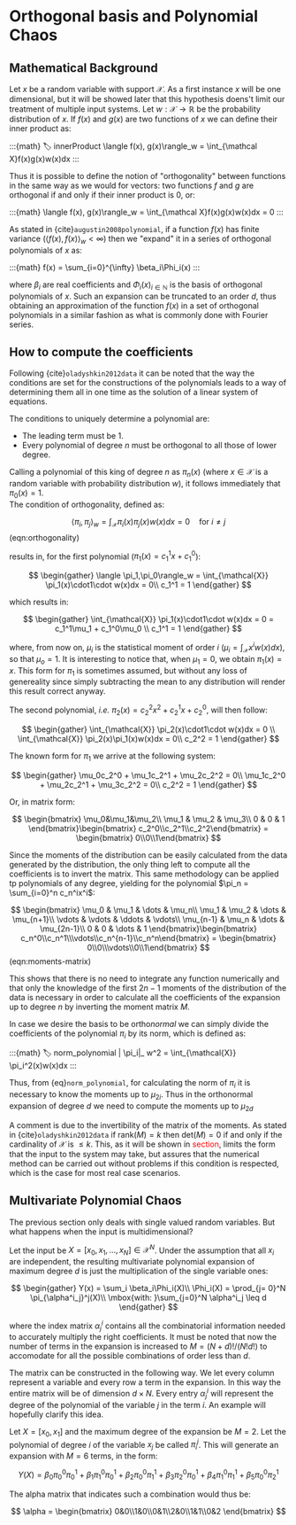 # Orthogonal basis and Polynomial Chaos

## Mathematical Background

Let $x$ be a random variable with support $\mathcal X$. As a first instance $x$ will be one dimensional, but it will be showed later that this hypothesis doens't limit our treatment of multiple input systems. Let $w: \mathcal X \rightarrow \mathbb R$ be the probability distribution of $x$. If $f(x)$ and $g(x)$ are two functions of $x$ we can define their inner product as:

:::{math}
:label: innerProduct
 \langle f(x), g(x)\rangle_w = \int_{\mathcal X}f(x)g(x)w(x)dx
:::

Thus it is possible to define the notion of "orthogonality" between functions in the same way as we would for vectors: two functions $f$ and $g$ are orthogonal if and only if their inner product is 0, or:

:::{math}
 \langle f(x), g(x)\rangle_w = \int_{\mathcal X}f(x)g(x)w(x)dx = 0
:::

As stated in {cite}`augustin2008polynomial`, if a function $f(x)$ has finite variance ($\langle f(x), f(x)\rangle_w < \infty$) then we "expand" it in a series of orthogonal polynomials of $x$ as:

:::{math}
	f(x) = \sum_{i=0}^{\infty} \beta_i\Phi_i(x)
:::

where $\beta_i$ are real coefficients and ${\Phi_i(x)}_ {i\in\mathbb N}$ is the basis of orthogonal polynomials of $x$. Such an expansion can be truncated to an order $d$, thus obtaining an approximation of the function $f(x)$ in a set of orthogonal polynomials in a similar fashion as what is commonly done with Fourier series.

## How to compute the coefficients

Following {cite}`oladyshkin2012data` it can be noted that the way the conditions are set for the constructions of the polynomials leads to a way of determining them all in one time as the solution of a linear system of equations. 

The conditions to uniquely determine a polynomial are:
* The leading term must be 1.
* Every polynomial of degree $n$ must be orthogonal to all those of lower degree.

Calling a polynomial of this king of degree $n$ as $\pi_n(x)$ (where $x\in \mathcal{X}$ is a random variable with probability distribution $w$), it follows immediately that $\pi_0(x) = 1$.\
The condition of orthogonality, defined as:

$$ \langle \pi_i,\pi_j\rangle_w = \int_{\mathcal{X}} \pi_i(x)\pi_j(x)w(x)dx = 0\quad\mbox{for }i\neq j $$ (eqn:orthogonality)

results in, for the first polynomial ($\pi_1(x) = c_1^1x + c_1^0$):

$$
\begin{gather}
	\langle \pi_1,\pi_0\rangle_w = \int_{\mathcal{X}} \pi_1(x)\cdot1\cdot w(x)dx = 0\\
	c_1^1 = 1
\end{gather}
$$

which results in:

$$
\begin{gather}
	\int_{\mathcal{X}} \pi_1(x)\cdot1\cdot w(x)dx = 0 = c_1^1\mu_1 + c_1^0\mu_0 \\
	c_1^1 = 1
\end{gather}
$$

where, from now on, $\mu_i$ is the statistical moment of order $i$ ($\mu_i = \int_{\mathcal{X}}x^iw(x)dx$), so that $\mu_o = 1$. It is interesting to notice that, when $\mu_1 = 0$, we obtain $\pi_1(x) = x$. This form for $\pi_1$ is sometimes assumed, but without any loss of genereality since simply subtracting the mean to any distribution will render this result correct anyway.

The second polynomial, *i.e.* $\pi_2(x) = c_2^2x^2 + c_2^1x + c_2^0$, will then follow:

$$
\begin{gather}
	\int_{\mathcal{X}} \pi_2(x)\cdot1\cdot w(x)dx = 0 \\
	\int_{\mathcal{X}} \pi_2(x)\pi_1(x)w(x)dx = 0\\
	c_2^2 = 1
\end{gather}
$$

The known form for $\pi_1$ we arrive at the following system:

$$
\begin{gather}
	\mu_0c_2^0 + \mu_1c_2^1 + \mu_2c_2^2 = 0\\
	\mu_1c_2^0 + \mu_2c_2^1 + \mu_3c_2^2 = 0\\
	c_2^2 = 1
\end{gather}
$$

Or, in matrix form:

$$
\begin{bmatrix} 
	\mu_0&\mu_1&\mu_2\\
	\mu_1 & \mu_2 & \mu_3\\
	0 & 0 & 1
\end{bmatrix}\begin{bmatrix} c_2^0\\c_2^1\\c_2^2\end{bmatrix} = \begin{bmatrix} 0\\0\\1\end{bmatrix}
$$

Since the moments of the distribution can be easily calculated from the data generated by the distribution, the only thing left to compute all the coefficients is to invert the matrix. This same methodology can be applied tp polynomials of any degree, yielding for the polynomial $\pi_n = \sum_{i=0}^n c_n^ix^i$:

$$
\begin{bmatrix}
\mu_0 & \mu_1 & \dots & \mu_n\\
\mu_1 & \mu_2 & \dots & \mu_{n+1}\\
\vdots & \vdots & \ddots & \vdots\\
\mu_{n-1} & \mu_n & \dots & \mu_{2n-1}\\
0 & 0 & \dots & 1
\end{bmatrix}\begin{bmatrix} c_n^0\\c_n^1\\\vdots\\c_n^{n-1}\\c_n^n\end{bmatrix} = \begin{bmatrix} 0\\0\\\vdots\\0\\1\end{bmatrix}
$$(eqn:moments-matrix)

This shows that there is no need to integrate any function numerically and that only the knowledge of the first $2n-1$ moments of the distribution of the data is necessary in order to calculate all the coefficients of the expansion up to degree $n$ by inverting the moment matrix $M$.

In case we desire the basis to be ortho*normal* we can simply divide the coefficients of the polynomial $\pi_i$ by its norm, which is defined as:

:::{math}
:label: norm_polynomial
\| \pi_i\|_ w^2 = \int_{\mathcal{X}} \pi_i^2(x)w(x)dx 
:::

Thus, from {eq}`norm_polynomial`, for calculating the norm of $\pi_i$ it is necessary to know the moments up to $\mu_{2i}$. Thus in the orthonormal expansion of degree $d$ we need to compute the moments up to $\mu_{2d}$

A comment is due to the invertibility of the matrix of the moments. As stated in {cite}`oladyshkin2012data` if $\mbox{rank}(M) = k$ then $\mbox{det}(M) = 0$ if and only if the cardinality of $\mathcal X$ is $\leq k$. This, as it will be shown in <span style="color: red;">section</span>, limits the form that the input to the system may take, but assures that the numerical method can be carried out without problems if this condition is respected, which is the case for most real case scenarios.

## Multivariate Polynomial Chaos

The previous section only deals with single valued random variables. But what happens when the input is multidimensional?

Let the input be $X = [x_0, x_1, \dots, x_N]\in\mathcal X ^N$. Under the assumption that all $x_i$ are independent, the resulting multivariate polynomial expansion of maximum degree $d$ is just the multiplication of the single variable ones:

$$
\begin{gather}
	Y(x) = \sum_i \beta_i\Phi_i(X)\\
	\Phi_i(X) = \prod_{j= 0}^N \pi_{\alpha^i_j}^j(X)\\
	\mbox{with: }\sum_{j=0}^N \alpha^i_j \leq d
\end{gather}
$$

where the index matrix $\alpha^i_j$ contains all the combinatorial information needed to accurately multiply the right coefficients. It must be noted that now the number of terms in the expansion is increased to $M = (N+d)!/(N!d!)$ to accomodate for all the possible combinations of order less than $d$.

The matrix can be constructed in the following way. We let every column represent a variable and every row a term in the expansion. In this way the entire matrix will be of dimension $d\times N$. Every entry $\alpha^i_j$ will represent the degree of the polynomial of the variable $j$ in the term $i$. An example will hopefully clarify this idea.

Let $X = [x_0, x_1]$ and the maximum degree of the expansion be $M = 2$. Let the polynomial of degree $i$ of the variable $x_j$ be called $\pi_i^j$. This will generate an expansion with $M = 6$ terms, in the form:

$$
	Y(X) = \beta_0\pi_0^0\pi_0^1 + \beta_1\pi_1^0\pi_0^1 + \beta_2\pi_0^0\pi_1^1 + \beta_3\pi_2^0\pi_0^1 + \beta_4\pi_1^0\pi_1^1 + \beta_5\pi_0^0\pi_2^1
$$

The alpha matrix that indicates such a combination would thus be:

$$
\alpha = \begin{bmatrix}
	0&0\\1&0\\0&1\\2&0\\1&1\\0&2
\end{bmatrix}
$$  

